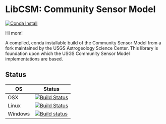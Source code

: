 # LibCSM: Community Sensor Model

[![Conda Install](https://anaconda.org/usgs-astrogeology/libcsm/badges/installer/conda.svg)](https://anaconda.org/usgs-astrogeology/libcsm)

Hi mom!

A compiled, conda installable build of the Community Sensor Model from a fork maintained by the USGS Astrogeology Science Center.  This library is foundation upon which the USGS Community Sensor Model implementations are based.

## Status

| OS    | Status |
|-------|--------|
| OSX   | [![Build Status](https://travis-ci.org/USGS-Astrogeology/conda-libcsm.svg?branch=master)](https://travis-ci.org/USGS-Astrogeology/conda-libcsm) |
|Linux  | [![Build Status](https://travis-ci.org/USGS-Astrogeology/conda-libcsm.svg?branch=master)](https://travis-ci.org/USGS-Astrogeology/conda-libcsm) |
|Windows| [![Build status](https://ci.appveyor.com/api/projects/status/98ht5nvo0n3rcfnq?svg=true)](https://ci.appveyor.com/project/jlaura/conda-libcsm)|
